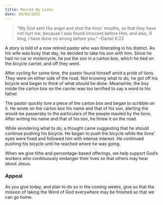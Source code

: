 ```yaml
---
title: Mauled By Lions
date: 29/03/2025
---
```


> <p></p>
> “My God sent His angel and shut the lions’ mouths, so that they have not hurt me, because I was found innocent before Him; and also, O king, I have done no wrong before you.” –Daniel 6:22

A story is told of a now retired pastor who was itinerating in his district. As his wife was busy that day, he decided to take his son with him. Since he had no car or motorcycle, he put the son in a carton box, which he tied on the bicycle carrier, and off they went.

After cycling for some time, the pastor found himself amid a pride of lions. They were on either side of the road. Not knowing what to do, he got off his bicycle and began to think of what should be done. Meanwhile, the boy inside the carton box on the carrier was too terrified to say a word to his father.

The pastor quickly tore a piece of the carton box and began to scribble on it. He wrote on the carton box his name and that of his son, alerting the would-be passersby to the particulars of the people mauled by the lions. After writing his name and that of his son, he threw it on the road.

While wondering what to do, a thought came suggesting that he should continue pushing his bicycle. He began to push the bicycle while the lions’ eyes were fixed and followed him with intense interest. He continued pushing his bicycle until he reached where he was going.

When we give tithe and percentage-based offerings, we help support God’s workers who continuously endanger their lives so that others may hear about Jesus.

### Appeal

As you give today, and plan to do so in the coming weeks, give so that the mission of taking the Word of God everywhere may be finished so that we can go home.